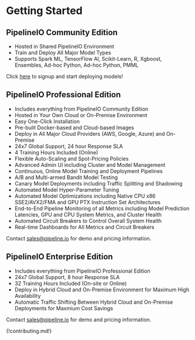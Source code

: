 # Getting Started

## PipelineIO Community Edition 
* Hosted in Shared PipelineIO Environment
* Train and Deploy All Major Model Types
* Supports Spark ML, TensorFlow AI, Scikit-Learn, R, Xgboost, Ensembles, Ad-hoc Python, Ad-hoc Python, PMML

Click [here](http://community.pipeline.io) to signup and start deploying models!

## PipelineIO Professional Edition
* Includes everything from PipelineIO Community Edition
* Hosted in Your Own Cloud or On-Premise Environment
* Easy One-Click Installation
* Pre-built Docker-based and Cloud-based Images 
* Deploy in All Major Cloud Providers (AWS, Google, Azure) and On-Premise
* 24x7 Global Support, 24 hour Response SLA
* 4 Training Hours Included (Online)
* Flexible Auto-Scaling and Spot-Pricing Policies
* Advanced Admin UI including Cluster and Model Management
* Continuous, Online Model Training and Deployment Pipelines
* A/B and Multi-armed Bandit Model Testing
* Canary Model Deployments including Traffic Splitting and Shadowing
* Automated Model Hyper-Parameter Tuning 
* Automated Model Optimizations including Native CPU x86 SSE2/AVX2/FMA and GPU PTX Instruction Set Architectures
* End-to-End Pipeline Monitoring of all Metrics including Model Prediction Latencies, GPU and CPU System Metrics, and Cluster Health
* Automated Circuit Breakers to Control Overall System Health
* Real-time Dashboards for All Metrics and Circuit Breakers

Contact [sales@pipeline.io](mailto:sales@pipeline.io) for demo and pricing information.

## PipelineIO Enterprise Edition
* Includes everything from PipelineIO Professional Edition
* 24x7 Global Support, 8 hour Response SLA 
* 32 Training Hours Included (On-site or Online)
* Deploy in Hybrid Cloud and On-Premise Environment for Maximum High Availability
* Automatic Traffic Shifting Between Hybrid Cloud and On-Premise Deployments for Maxmium Cost Savings

Contact [sales@pipeline.io](mailto:sales@pipeline.io) for demo and pricing information.

{!contributing.md!}
